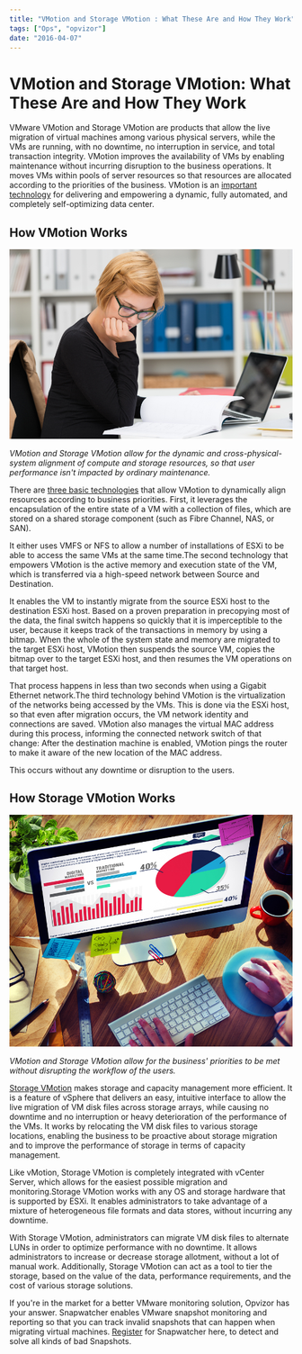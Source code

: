 ```yaml
---
title: "VMotion and Storage VMotion : What These Are and How They Work"
tags: ["Ops", "opvizor"]
date: "2016-04-07"
---
```


# VMotion and Storage VMotion: What These Are and How They Work

VMware VMotion and Storage VMotion are products that allow the live migration of virtual machines among various physical servers, while the VMs are running, with no downtime, no interruption in service, and total transaction integrity. VMotion improves the availability of VMs by enabling maintenance without incurring disruption to the business operations. It moves VMs within pools of server resources so that resources are allocated according to the priorities of the business. VMotion is an [important technology](http://blogs.vmware.com/vsphere/2011/02/vmotion-whats-going-on-under-the-covers.html) for delivering and empowering a dynamic, fully automated, and completely self-optimizing data center. 

## **How VMotion Works**

![VMotion and Storage vMotion](/images/blog/bigstock-Businesswoman-Hard-At-Work-In--70382983.jpg)

_VMotion and Storage_ _VMotion_ _allow for the dynamic and cross-physical-system alignment of compute and storage resources, so that user performance isn't impacted by ordinary maintenance._

There are [three basic technologies](http://www.vmware.com/files/pdf/VMware-VMotion-DS-EN.pdf) that allow VMotion to dynamically align resources according to business priorities. First, it leverages the encapsulation of the entire state of a VM with a collection of files, which are stored on a shared storage component (such as Fibre Channel, NAS, or SAN). 

It either uses VMFS or NFS to allow a number of installations of ESXi to be able to access the same VMs at the same time.The second technology that empowers VMotion is the active memory and execution state of the VM, which is transferred via a high-speed network between Source and Destination. 

It enables the VM to instantly migrate from the source ESXi host to the destination ESXi host. Based on a proven preparation in precopying most of the data, the final switch happens so quickly that it is imperceptible to the user, because it keeps track of the transactions in memory by using a bitmap. When the whole of the system state and memory are migrated to the target ESXi host, VMotion then suspends the source VM, copies the bitmap over to the target ESXi host, and then resumes the VM operations on that target host. 

That process happens in less than two seconds when using a Gigabit Ethernet network.The third technology behind VMotion is the virtualization of the networks being accessed by the VMs. This is done via the ESXi host, so that even after migration occurs, the VM network identity and connections are saved. VMotion also manages the virtual MAC address during this process, informing the connected network switch of that change: After the destination machine is enabled, VMotion pings the router to make it aware of the new location of the MAC address. 

This occurs without any downtime or disruption to the users. 

## **How Storage VMotion Works**

![Storage vMotion](/images/blog/bigstock-Digital-Marketing-Graph-Statis-90704168.jpg)

_VMotion and_ _Storage_ _VMotion allow for the business' priorities to be met without disrupting the workflow of the users._

[Storage VMotion](http://www.vmware.com/files/pdf/VMware-Storage-VMotion-DS-EN.pdf) makes storage and capacity management more efficient. It is a feature of vSphere that delivers an easy, intuitive interface to allow the live migration of VM disk files across storage arrays, while causing no downtime and no interruption or heavy deterioration of the performance of the VMs. It works by relocating the VM disk files to various storage locations, enabling the business to be proactive about storage migration and to improve the performance of storage in terms of capacity management. 

Like vMotion, Storage VMotion is completely integrated with vCenter Server, which allows for the easiest possible migration and monitoring.Storage VMotion works with any OS and storage hardware that is supported by ESXi. It enables administrators to take advantage of a mixture of heterogeneous file formats and data stores, without incurring any downtime. 

With Storage VMotion, administrators can migrate VM disk files to alternate LUNs in order to optimize performance with no downtime. It allows administrators to increase or decrease storage allotment, without a lot of manual work. Additionally, Storage VMotion can act as a tool to tier the storage, based on the value of the data, performance requirements, and the cost of various storage solutions. 

If you're in the market for a better VMware monitoring solution, Opvizor has your answer. Snapwatcher enables VMware snapshot monitoring and reporting so that you can track invalid snapshots that can happen when migrating virtual machines. [Register](https://mediashower.com/ce2/37989/2/177) for Snapwatcher here, to detect and solve all kinds of bad Snapshots.

